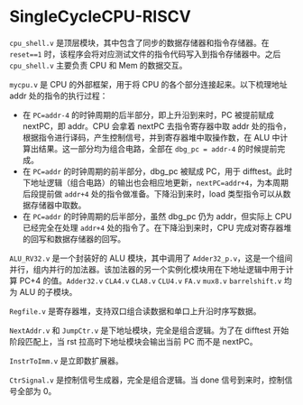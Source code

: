 # SingleCycleCPU-RISCV

`cpu_shell.v`  是顶层模块，其中包含了同步的数据存储器和指令存储器。在 `reset==1` 时，该程序会将对应测试文件的指令代码写入到指令存储器中。之后 `cpu_shell.v` 主要负责 CPU 和 Mem 的数据交互。

`mycpu.v` 是 CPU 的外部框架，用于将 CPU 的各个部分连接起来。以下梳理地址 addr 处的指令的执行过程：

* 在 `PC=addr-4` 的时钟周期的后半部分，即上升沿到来时，PC 被提前赋成 nextPC，即 addr。CPU 会拿着 nextPC 去指令寄存器中取 addr 处的指令，根据指令进行译码，产生控制信号，并到寄存器堆中取操作数，在 ALU 中计算出结果。这一部分均为组合电路，全部在 `dbg_pc = addr-4` 的时候提前完成。
* 在 `PC=addr` 的时钟周期的前半部分，dbg_pc 被赋成 PC，用于 difftest。此时下地址逻辑（组合电路）的输出也会相应地更新，`nextPC=addr+4`，为本周期后段提前做 `addr+4` 处的指令做准备。下降沿到来时，load 类型指令可以从数据存储器中取数。
* 在 `PC=addr` 的时钟周期的后半部分，虽然 dbg_pc 仍为 addr，但实际上 CPU 已经完全在处理 `addr+4` 处的指令了。在下降沿到来时，CPU 完成对寄存器堆的回写和数据存储器的回写。

`ALU_RV32.v` 是一个封装好的 ALU 模块，其中调用了 `Adder32_p.v`，这是一个组间并行，组内并行的加法器。该加法器的另一个实例化模块用在下地址逻辑中用于计算 PC+4 的值。`Adder32.v` `CLA4.v` `CLA8.v` `CLU4.v` `FA.v` `mux8.v` `barrelshift.v` 均为 ALU 的子模块。

`Regfile.v` 是寄存器堆，支持双口组合读数据和单口上升沿时序写数据。

`NextAddr.v` 和 `JumpCtr.v` 是下地址模块，完全是组合逻辑。为了在 difftest 开始阶段匹配上，当 rst 拉高时下地址模块会输出当前 PC 而不是 nextPC。

`InstrToImm.v` 是立即数扩展器。

`CtrSignal.v` 是控制信号生成器，完全是组合逻辑。当 done 信号到来时，控制信号全部为 0。

